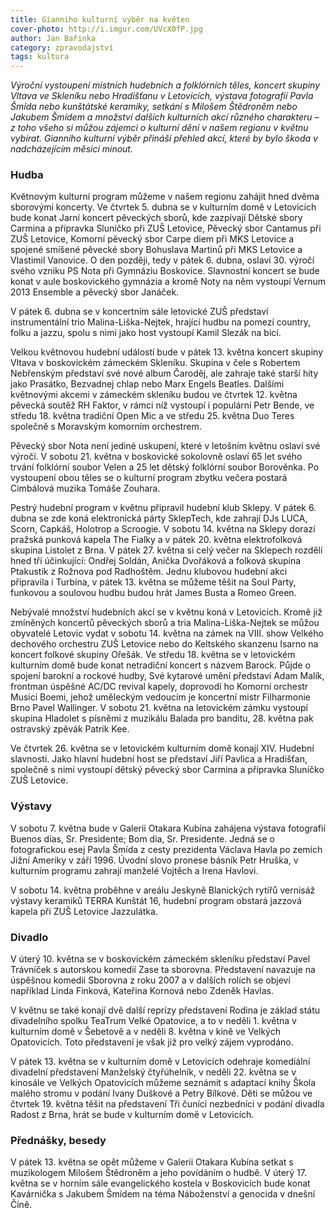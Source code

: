 ```yaml
---
title: Gianniho kulturní výběr na květen
cover-photo: http://i.imgur.com/UVcX0fP.jpg
author: Jan Bařinka
category: zpravodajství
tags: kultura
---
```


*Výroční vystoupení místních hudebních a folklórních těles, koncert skupiny Vltava ve Skleníku nebo Hradišťanu v Letovicích, výstava fotografií Pavla Šmída nebo kunštátské keramiky, setkání s Milošem Štědroněm nebo Jakubem Šmídem a množství dalších kulturních akcí různého charakteru – z toho všeho si můžou zájemci o kulturní dění v našem regionu v květnu vybírat. Gianniho kulturní výběr přináší přehled akcí, které by bylo škoda v nadcházejícím měsíci minout.*

### Hudba

Květnovým kulturní program můžeme v našem regionu zahájit hned dvěma sborovými koncerty. Ve čtvrtek 5. dubna se v kulturním domě v Letovicích bude konat Jarní koncert pěveckých sborů, kde zazpívají Dětské sbory Carmina a přípravka Sluníčko při ZUŠ Letovice, Pěvecký sbor Cantamus při ZUŠ Letovice, Komorní pěvecký sbor Carpe diem při MKS Letovice a spojené smíšené pěvecké sbory Bohuslava Martinů při MKS Letovice a Vlastimil Vanovice. O den později, tedy v pátek 6. dubna, oslaví 30. výročí svého vzniku PS Nota při Gymnáziu Boskovice. Slavnostní koncert se bude konat v aule boskovického gymnázia a kromě Noty na něm vystoupí Vernum 2013 Ensemble a pěvecký sbor Janáček.

V pátek 6. dubna se v koncertním sále letovické ZUŠ představí instrumentální trio Malina-Liška-Nejtek, hrající hudbu na pomezí country, folku a jazzu, spolu s nimi jako host vystoupí Kamil Slezák na bicí.

Velkou květnovou hudební událostí bude v pátek 13. května koncert skupiny Vltava v boskovickém zámeckém Skleníku. Skupina v čele s Robertem Nebřenským představí své nové album Čaroděj, ale zahraje také starší hity jako Prasátko, Bezvadnej chlap nebo Marx Engels Beatles. Dalšími květnovými akcemi v zámeckém skleníku budou ve čtvrtek 12. května pěvecká soutěž RH Faktor, v rámci níž vystoupí i populární Petr Bende, ve středu 18. května tradiční Open Mic a ve středu 25. května Duo Teres společně s Moravským komorním orchestrem.

Pěvecký sbor Nota není jediné uskupení, které v letošním květnu oslaví své výročí. V sobotu 21. května v boskovické sokolovně oslaví 65 let svého trvání folklórní soubor Velen a 25 let dětský folklórní soubor Borověnka. Po vystoupení obou těles se o kulturní program zbytku večera postará Cimbálová muzika Tomáše Zouhara.

Pestrý hudební program v květnu připravil hudební klub Sklepy. V pátek 6. dubna se zde koná elektronická párty SklepTech, kde zahrají DJs LUCA, Scorn, Capkáš, Holotrop a Scroogie. V sobotu 14. května na Sklepy dorazí pražská punková kapela The Fialky a v pátek 20. května elektrofolková skupina Listolet z Brna. V pátek 27. května si celý večer na Sklepech rozdělí hned tři účinkující: Ondřej Soldán, Anička Dvořáková a folková skupina Ptakustik z Rožnova pod Radhoštěm. Jednu klubovou hudební akci připravila i Turbína, v pátek 13. května se můžeme těšit na Soul Party, funkovou a soulovou hudbu budou hrát James Busta a Romeo Green.

Nebývalé množství hudebních akcí se v květnu koná v Letovicích. Kromě již zmíněných koncertů pěveckých sborů a tria Malina-Liška-Nejtek se můžou obyvatelé Letovic vydat v sobotu 14. května na zámek na VIII. show Velkého dechového orchestru ZUŠ Letovice nebo do Keltského skanzenu Isarno na koncert folkové skupiny Ořešák. Ve středu 18. května se v letovickém kulturním domě bude konat netradiční koncert s názvem Barock. Půjde o spojení barokní a rockové hudby, Své kytarové umění představí Adam Malík, frontman úspěšné AC/DC revival kapely, doprovodí ho Komorní orchestr Musici Boemi, jehož uměleckým vedoucím  je koncertní mistr Filharmonie Brno Pavel Wallinger. V sobotu 21. května na letovickém zámku vystoupí skupina Hladolet s písněmi z muzikálu Balada pro banditu, 28. května pak ostravský zpěvák Patrik Kee.

Ve čtvrtek 26. května se v letovickém kulturním domě konají XIV. Hudební slavnosti. Jako hlavní hudební host se představí Jiří Pavlica a Hradišťan, společně s nimi vystoupí dětský pěvecký sbor Carmina a přípravka Sluníčko ZUŠ Letovice.

### Výstavy

V sobotu 7. května bude v Galerii Otakara Kubína zahájena výstava fotografií Buenos días, Sr. Presidente; Bom dia, Sr. Presidente. Jedná se o fotografickou esej Pavla Šmída z cesty prezidenta Václava Havla po zemích Jižní Ameriky v září 1996. Úvodní slovo pronese básník Petr Hruška, v kulturním programu zahrají manželé Vojtěch a Irena Havlovi.

V sobotu 14. května proběhne v areálu Jeskyně Blanických rytířů vernisáž výstavy keramiků TERRA Kunštát 16, hudební program obstará jazzová kapela při ZUŠ Letovice Jazzulátka.

### Divadlo

V úterý 10. května se v boskovickém zámeckém skleníku představí Pavel Trávníček s autorskou komedií Zase ta sborovna. Představení navazuje na úspěšnou komedii Sborovna z roku 2007 a v dalších rolích se objeví například Linda Finková, Kateřina Kornová nebo Zdeněk Havlas.

V květnu se také konají dvě další reprízy představení Rodina je základ státu divadelního spolku TeaTrum Velké Opatovice, a to v neděli 1. května v kulturním domě v Šebetově a v neděli 8. května v kině ve Velkých Opatovicích. Toto představení je však již pro velký zájem vyprodáno.

V pátek 13. května se v kulturním domě v Letovicích odehraje komediální divadelní představení Manželský čtyřúhelník, v neděli 22. května se v kinosále ve Velkých Opatovicích můžeme seznámit s adaptací knihy Škola malého stromu v podání Ivany Duškové a Petry Bílkové. Děti se můžou ve čtvrtek 19. května těšit na představení Tři čuníci nezbedníci v podání divadla Radost z Brna, hrát se bude v kulturním domě v Letovicích.

### Přednášky, besedy

V pátek 13. května se opět můžeme v Galerii Otakara Kubína setkat s muzikologem Milošem Štědroněm a jeho povídáním o hudbě. V úterý 17. května se v horním sále evangelického kostela v Boskovicích bude konat Kavárnička s Jakubem Šmídem na téma Náboženství a genocida v dnešní Číně.